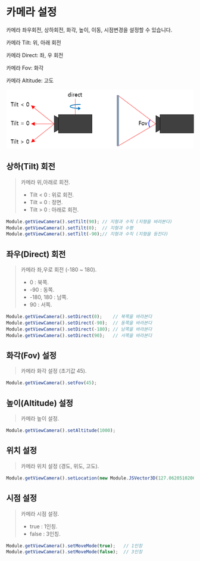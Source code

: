 # 카메라 설정

카메라 좌우회전, 상하회전, 화각, 높이, 이동, 시점변경을 설정할 수 있습니다.

카메라 Tilt: 위, 아래 회전&#x20;

카메라 Direct: 좌, 우 회전&#x20;

카메라 Fov: 화각&#x20;

카메라 Altitude: 고도

![](../.gitbook/assets/camera.png)

## 상하(Tilt) 회전

> 카메라 위,아래로 회전.
>
> * Tilt < 0 : 위로 회전.
> * Tilt = 0 : 정면.
> * Tilt > 0 : 아래로 회전.

```javascript
Module.getViewCamera().setTilt(90);	// 지형과 수직 (지형을 바라본다)
Module.getViewCamera().setTilt(0);	// 지형과 수평
Module.getViewCamera().setTilt(-90);// 지형과 수직 (지형을 등진다)
```

## 좌우(Direct) 회전

> 카메라 좌,우로 회전 (-180 \~ 180).
>
> * 0 : 북쪽.
> * \-90 : 동쪽.
> * \-180, 180 : 남쪽.
> * 90 : 서쪽.

```javascript
Module.getViewCamera().setDirect(0);	// 북쪽을 바라본다
Module.getViewCamera().setDirect(-90);	// 동쪽을 바라본다
Module.getViewCamera().setDirect(-180);	// 남쪽을 바라본다
Module.getViewCamera().setDirect(90);	// 서쪽을 바라본다
```

## 화각(Fov) 설정

> 카메라 화각 설정 (초기값 45).

```javascript
Module.getViewCamera().setFov(45);
```

## 높이(Altitude) 설정

> 카메라 높이 설정.

```javascript
Module.getViewCamera().setAltitude(1000);
```

## 위치 설정

> 카메라 위치 설정 (경도, 위도, 고도).

```javascript
Module.getViewCamera().setLocation(new Module.JSVector3D(127.06205102069177, 37.50848251498306, 51.0700191501528));
```

## 시점 설정

> 카메라 시점 설정.
>
> * true : 1인칭.
> * false : 3인칭.

```javascript
Module.getViewCamera().setMoveMode(true);	// 1인칭
Module.getViewCamera().setMoveMode(false);	// 3인칭
```
